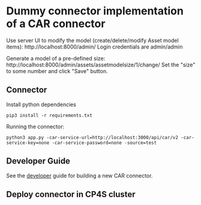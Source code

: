 # Dummy connector implementation of a CAR connector


Use server UI to modify the model (create/delete/modify Asset model items): http://localhost:8000/admin/
Login credentials are admin/admin

Generate a model of a pre-defined size: http://localhost:8000/admin/assets/assetmodelsize/1/change/
Set the "size" to some number and click "Save" button.


## Connector

Install python dependencies
```
pip3 install -r requirements.txt
```

Running the connector:
```
python3 app.py -car-service-url=http://localhost:3000/api/car/v2 -car-service-key=none -car-service-password=none -source=test

```

## Developer Guide

See the [developer](https://github.com/IBM/cp4s-car-connectors/blob/develop/guide-build-connectors.md) guide for building a new CAR connector.

## Deploy connector in CP4S cluster

